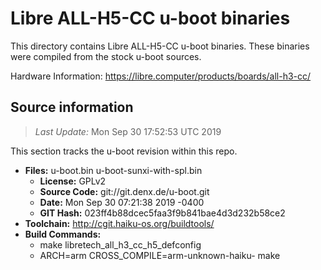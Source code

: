 Libre ALL-H5-CC u-boot binaries
===================

This directory contains Libre ALL-H5-CC u-boot binaries.
These binaries were compiled from the stock u-boot sources.

Hardware Information: <https://libre.computer/products/boards/all-h3-cc/>

Source information
-------------
> *Last Update:* Mon Sep 30 17:52:53 UTC 2019

This section tracks the u-boot revision within this repo.

* **Files:**  u-boot.bin u-boot-sunxi-with-spl.bin
  * **License:** GPLv2
  * **Source Code:** git://git.denx.de/u-boot.git
  * **Date:** Mon Sep 30 07:21:38 2019 -0400
  * **GIT Hash:** 023ff4b88dcec5faa3f9b841bae4d3d232b58ce2
* **Toolchain:** http://cgit.haiku-os.org/buildtools/
* **Build Commands:**
  * make libretech_all_h3_cc_h5_defconfig
  * ARCH=arm CROSS_COMPILE=arm-unknown-haiku- make
